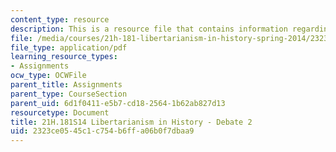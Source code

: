 ```yaml
---
content_type: resource
description: This is a resource file that contains information regarding debate 2.
file: /media/courses/21h-181-libertarianism-in-history-spring-2014/2323ce0545c1c754b6ffa06b0f7dbaa9_MIT21H_181S14_Debate2.pdf
file_type: application/pdf
learning_resource_types:
- Assignments
ocw_type: OCWFile
parent_title: Assignments
parent_type: CourseSection
parent_uid: 6d1f0411-e5b7-cd18-2564-1b62ab827d13
resourcetype: Document
title: 21H.181S14 Libertarianism in History - Debate 2
uid: 2323ce05-45c1-c754-b6ff-a06b0f7dbaa9
---
```

